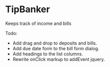 TipBanker
=========

Keeps track of income and bills

Todo:
* Add drag and drop to deposits and bills.
* Add due date form to the bill form dialog.
* Add headings to the list columns. 
* Rewrite onClick markup to addEvent jquery. 
